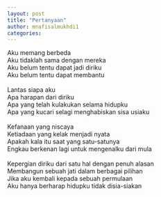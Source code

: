 ```yaml
---
layout: post
title: "Pertanyaan"
author: mnafisalmukhdi1
categories:
---
```

Aku memang berbeda<br>
Aku tidaklah sama dengan mereka<br>
Aku belum tentu dapat jadi diriku<br>
Aku belum tentu dapat membantu<br>
<br>
Lantas siapa aku<br>
Apa harapan dari diriku<br>
Apa yang telah kulakukan selama hidupku<br>
Apa yang kucari selagi menghabiskan sisa usiaku<br>
<br>
Kefanaan yang niscaya<br>
Ketiadaan yang kelak menjadi nyata<br>
Apakah kala itu saat yang satu-satunya<br>
Engkau berkenan lagi untuk mengenalku dari mula<br>
<br>
Kepergian diriku dari satu hal dengan penuh alasan<br>
Membangun sebuah jati dalam berbagai pilihan<br>
Jika aku kembali kepada sebuah permulaan<br>
Aku hanya berharap hidupku tidak disia-siakan
